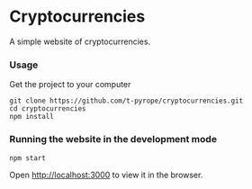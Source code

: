 # Cryptocurrencies

A simple website of cryptocurrencies.

### Usage
Get the project to your computer
```
git clone https://github.com/t-pyrope/cryptocurrencies.git
cd cryptocurrencies
npm install
```

### Running the website in the development mode

`npm start`

Open [http://localhost:3000](http://localhost:3000) to view it in the browser.
